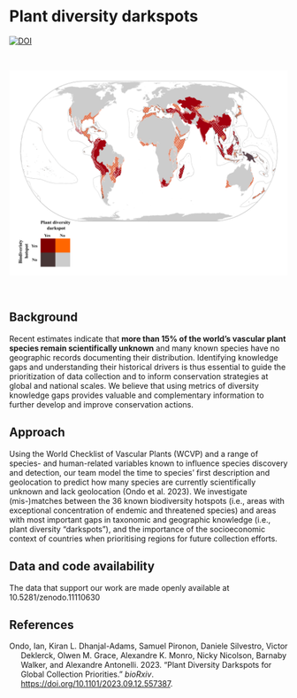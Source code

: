 
<!-- README.md is generated from README.Rmd. Please edit that file -->

# Plant diversity darkspots

<!-- badges: start -->

[![DOI](https://zenodo.org/badge/11110630.svg)](https://zenodo.org/badge/latestdoi/11110630)

<!-- badges: end -->

<br>

![](../man/figures/darkhotspots.png)

<br>

## Background

Recent estimates indicate that **more than 15% of the world’s vascular
plant species remain scientifically unknown** and many known species
have no geographic records documenting their distribution. Identifying
knowledge gaps and understanding their historical drivers is thus
essential to guide the prioritization of data collection and to inform
conservation strategies at global and national scales. We believe that
using metrics of diversity knowledge gaps provides valuable and
complementary information to further develop and improve conservation
actions. 

## Approach

Using the World Checklist of Vascular Plants (WCVP) and a range of
species- and human-related variables known to influence species
discovery and detection, our team model the time to species’ first
description and geolocation to predict how many species are currently
scientifically unknown and lack geolocation (Ondo et al. 2023). We
investigate (mis-)matches between the 36 known biodiversity hotspots
(i.e., areas with exceptional concentration of endemic and threatened
species) and areas with most important gaps in taxonomic and geographic
knowledge (i.e., plant diversity “darkspots”), and the importance of the
socioeconomic context of countries when prioritising regions for future
collection efforts.

## Data and code availability

The data that support our work are made openly available at
10.5281/zenodo.11110630

## References

<div id="refs" class="references csl-bib-body hanging-indent">

<div id="ref-Ondo2023.09.12.557387" class="csl-entry">

Ondo, Ian, Kiran L. Dhanjal-Adams, Samuel Pironon, Daniele Silvestro,
Victor Deklerck, Olwen M. Grace, Alexandre K. Monro, Nicky Nicolson,
Barnaby Walker, and Alexandre Antonelli. 2023. “Plant Diversity
Darkspots for Global Collection Priorities.” *bioRxiv*.
<https://doi.org/10.1101/2023.09.12.557387>.

</div>

</div>

